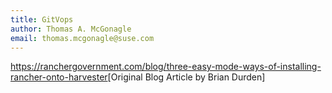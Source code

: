 ```yaml
---
title: GitVops
author: Thomas A. McGonagle
email: thomas.mcgonagle@suse.com
---
```


<https://ranchergovernment.com/blog/three-easy-mode-ways-of-installing-rancher-onto-harvester>[Original Blog Article by Brian Durden]
